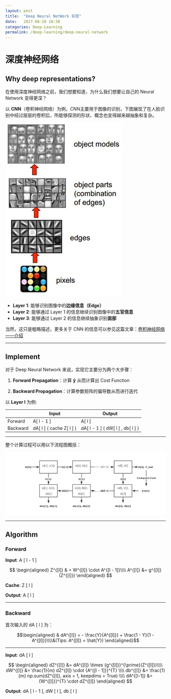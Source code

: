 ```yaml
---
layout: post
title:  "Deep Neural NetWork 实现"
date:   2017-08-28 10:30
categories: Deep-Learning
permalink: /deep-learning/deep-neural-network
---
```


# 深度神经网络

## Why deep representations?

在使用深度神经网络之前，我们想要知道，为什么我们想要让自己的 Neural Network 变得更深？

以 **CNN**（卷积神经网络）为例，CNN主要用于图像的识别，下图展现了在人脸识别中经过层层的卷积后，所能够探测的形状、概念也变得越来越抽象和复杂。

![](../images/deep-learning/cnn.jpg)

* **Layer 1**: 能够识别图像中的**边缘信息（Edge）**
* **Layer 2**: 能够通过 Layer 1 的信息继续识别图像中的**五官信息**
* **Layer 3**: 能够通过 Layer 2 的信息继续抽象识别**面部**

当然，这只是粗略描述，更多关于 CNN 的信息可以参见这篇文章：[卷积神经网络——介绍](https://zhuanlan.zhihu.com/p/27642620)

---

## Implement

对于 Deep Neural Network 来说，实现它主要分为两个大步骤：

1. **Forward Propagation**：计算 **ŷ** 从而计算出 Cost Function

2. **Backward Propagation**：计算参数矩阵的偏导数从而进行迭代

以 **Layer l** 为例:

&nbsp; | Input | Output
----|------|----
Forward | A[ l - 1 ] | A[ l ]
Backward | dA[ l ] ( cache Z[ l ] )  | dA[ l - 1 ] ( dW[ l ] , db[ l ] )


---

整个计算过程可以用以下流程图概括：

![](../images/deep-learning/flowchart.png)

---

## Algorithm

### Forward

**Input**: A [ l - 1 ]

$$
\begin{aligned}
Z^{[l]} & = W^{[l]} \cdot A^{[l - 1]}\\\\
A^{[l]} &= g^{[l]}(Z^{[l]})
\end{aligned}
$$

**Cache**: Z [ l ]

**Output**: A [ l ]

---

### Backward


首次输入的 dA [ l ] 为：

$$\begin{aligned}
& dA^{[l]} = - \frac{Y}{A^{[l]}} + \frac{1 - Y}{1 - A^{[l]}}\\\\&(Tips: A^{[l]} = \hat{Y})
\end{aligned}$$

---


**Input**: dA [ l ]

$$
\begin{aligned}
dZ^{[l]} &= dA^{[l]} \times {g^{[l]}}^{\prime}(Z^{[l]})\\\\
dW^{[l]} &= \frac{1}{m} dZ^{[l]} \cdot {A^{[l - 1]}}^{T} \\\\
db^{[l]} &= \frac{1}{m} np.sum(dZ^{[l]}, axis = 1, keepdims = True) \\\\
dA^{[l-1]} &= {W^{[l]}}^{T} \cdot dZ^{[l]}
\end{aligned}
$$


**Output**: dA [ l - 1 ], dW [ l ], db [ l ]
